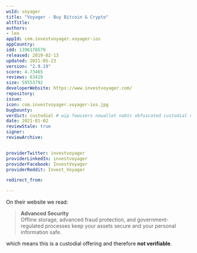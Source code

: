 ```yaml
---
wsId: voyager
title: "Voyager - Buy Bitcoin & Crypto"
altTitle: 
authors:
- leo
appId: com.investvoyager.voyager-ios
appCountry: 
idd: 1396178579
released: 2019-02-13
updated: 2021-05-23
version: "2.9.19"
score: 4.73465
reviews: 63429
size: 59553792
developerWebsite: https://www.investvoyager.com/
repository: 
issue: 
icon: com.investvoyager.voyager-ios.jpg
bugbounty: 
verdict: custodial # wip fewusers nowallet nobtc obfuscated custodial nosource nonverifiable reproducible bounty defunct
date: 2021-01-02
reviewStale: true
signer: 
reviewArchive:


providerTwitter: investvoyager
providerLinkedIn: investvoyager
providerFacebook: InvestVoyager
providerReddit: Invest_Voyager

redirect_from:

---
```


On their website we read:

> **Advanced Security**<br>
  Offline storage, advanced fraud protection, and government-regulated processes
  keep your assets secure and your personal information safe.

which means this is a custodial offering and therefore **not verifiable**.
